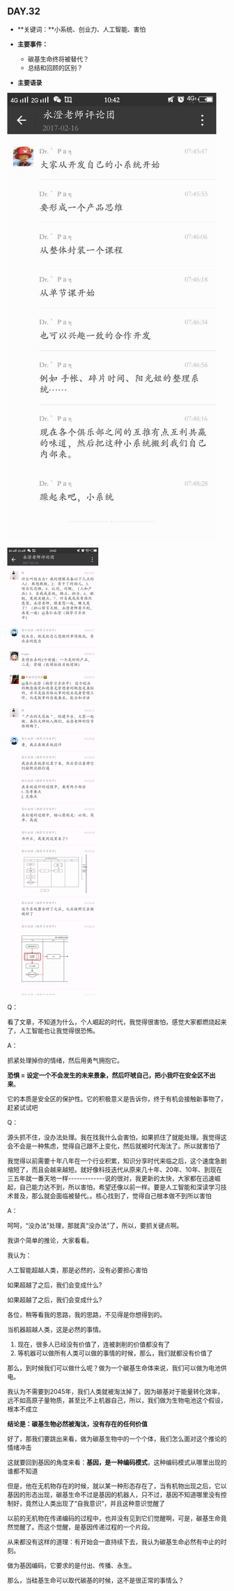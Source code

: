 ## DAY.32
+ **关键词：**小系统、创业力、人工智能、害怕
+ **主要事件：**
    + 碳基生命终将被替代？
    + 总结和回顾的区别？
    
+ **主要语录**


![](./_image/359474645507784303.jpg)

![](./_image/49568894614564926.png)

Q：

看了文章，不知道为什么，个人崛起的时代，我觉得很害怕，感觉大家都燃烧起来了，人工智能也让我觉得很恐怖。

A：

抓紧处理掉你的情绪，然后用勇气拥抱它。

**恐惧 = 设定一个不会发生的未来景象，然后吓唬自己，把小我吓在安全区不出来**。

它的本质是安全区的保护性。它的积极意义是告诉你，终于有机会接触新事物了，赶紧试试吧

Q：

源头抓不住，没办法处理。我在找我什么会害怕，如果抓住了就能处理。我觉得这会不会是一种焦虑，觉得自己跟不上变化，然后就被时代淘汰了。所以就害怕了

我觉得以前需要十年八年在一个行业积累，知识分享时代来临之后，这个速度急剧缩短了，而且会越来越短。就好像科技迭代从原来几十年、20年、10年、到现在三五年就一番天地一样-------------说的很对，我更新的太快，大家都在迅速崛起，自己能力达不到，所以害怕，希望还像以前一样。要是人工智能和深读学习技术普及，那么就会面临被替代。。核心找到了，觉得自己根本做不到所以害怕

A：

呵呵，“没办法”处理，那就真“没办法”了，所以，要抓关键点啊。

我讲个简单的推论，大家看看。

我认为：

人工智能超越人类，那是必然的，没有必要担心害怕

如果超越了之后，我们会变成什么?

如果超越了之后，我们会变成什么?

各位，稍等看我的思路，我的思路，不见得是你想得到的。

当机器超越人类，这是必然的事情。

1. 现在，很多人已经没有价值了，连被剥削的价值都没有了
2. 等机器可以做所有人类可以做的事情的时候，那么，我们就都没有价值了

那么，到时候我们可以做什么呢？做为一个碳基生命体来说，我们可以做为电池供电。

我认为不需要到2045年，我们人类就被淘汰掉了，因为碳基对于能量转化效率，远不如高原子量物质，甚至比不上机器自己，所以，我们做为生物电池这个假设，根本不成立

**结论是：碳基生物必然被淘汰，没有存在的任何价值**

好了，那我们要跳出来看，做为碳基生物中的一个个体，我们怎么面对这个推论的情绪冲击

这就要回到基因的角度来看：**基因，是一种编码模式**，这种编码模式从哪里出现的谁都不知道


但是，他在无机物存在的时候，就以某一种形态存在了，当有机物出现之后，它以基因的形态出现，碳基生命不过是基因的机器人，只不过，基因不知道哪里没有控制好，竟然让人类出现了“自我意识”，并且这种意识觉醒了


以前的无机物在传递编码的过程中，也并没有见到它们觉醒啊，可是，碳基生命竟然觉醒了。而这个觉醒，是基因传递过程的一个片段。

从来都没有这样的道理：有开始会一直持续下去，我认为碳基生命必然有中止的时刻。

做为基因编码，它要求的是付出、传播、永生。

那么，当硅基生命可以取代碳基的时候，这不是很正常的事情么？







